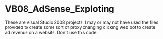 VB08_AdSense_Exploting
======================

These are Visual Studio 2008 projects. I may or may not have used the files provided to create some sort of proxy changing clicking web bot to create ad revenue on a website. Don't use this code.
